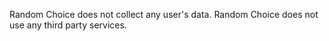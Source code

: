 Random Choice does not collect any user's data.
Random Choice does not use any third party services.
